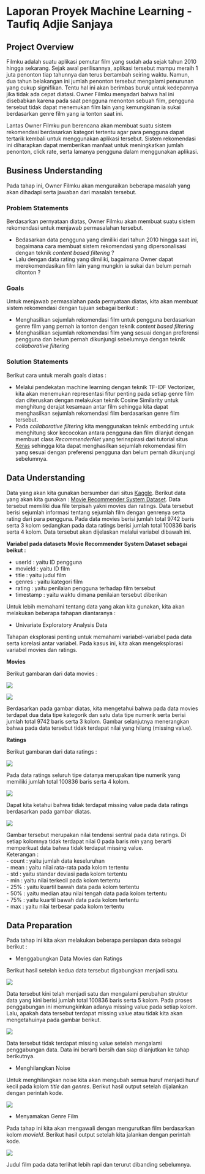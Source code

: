 # Laporan Proyek Machine Learning - Taufiq Adjie Sanjaya
## Project Overview
Filmku adalah suatu aplikasi pemutar film yang sudah ada sejak tahun 2010 hingga sekarang. Sejak awal perilisannya, aplikasi tersebut mampu meraih 1 juta penonton tiap tahunnya dan terus bertambah seiring waktu. Namun, dua tahun belakangan ini jumlah penonton tersebut mengalami penurunan yang cukup signifikan. Tentu hal ini akan berimbas buruk untuk kedepannya jika tidak ada cepat diatasi. Owner Filmku menyadari bahwa hal ini disebabkan karena pada saat pengguna menonton sebuah film, pengguna tersebut tidak dapat menemukan film lain yang kemungkinan ia sukai berdasarkan genre film yang ia tonton saat ini.

Lantas Owner Filmku pun berencana akan membuat suatu sistem rekomendasi berdasarkan kategori tertentu agar para pengguna dapat tertarik kembali untuk menggunakan aplikasi tersebut. Sistem rekomendasi ini diharapkan dapat memberikan manfaat untuk meningkatkan jumlah penonton, click rate, serta lamanya pengguna dalam menggunakan aplikasi.

## Business Understanding
Pada tahap ini, Owner Filmku akan menguraikan beberapa masalah yang akan dihadapi serta jawaban dari masalah tersebut.
### Problem Statements
Berdasarkan pernyataan diatas, Owner Filmku akan membuat suatu sistem rekomendasi untuk menjawab permasalahan tersebut.
* Bedasarkan data pengguna yang dimiliki dari tahun 2010 hingga saat ini, bagaimana cara membuat sistem rekomendasi yang dipersonalisasi dengan teknik _content based filtering_ ?
* Lalu dengan data rating yang dimiliki, bagaimana Owner dapat merekomendasikan film lain yang mungkin ia sukai dan belum pernah ditonton ?

### Goals
Untuk menjawab permasalahan pada pernyataan diatas, kita akan membuat sistem rekomendasi dengan tujuan sebagai berikut :
* Menghasilkan sejumlah rekomendasi film untuk pengguna berdasarkan genre film yang pernah ia tonton dengan teknik _content based filtering_
* Menghasilkan sejumlah rekomendasi film yang sesuai dengan preferensi pengguna dan belum pernah dikunjungi sebelumnya dengan teknik _collaborative filtering_

### Solution Statements
Berikut cara untuk meraih goals diatas :
* Melalui pendekatan machine learning dengan teknik TF-IDF Vectorizer, kita akan menemukan representasi fitur penting pada setiap genre film dan diteruskan dengan melakukan teknik Cosine Similarity untuk menghitung derajat kesamaan antar film sehingga kita dapat menghasilkan sejumlah rekomendasi film berdasarkan genre film tersebut.
* Pada _collaborative filtering_ kita menggunakan teknik embedding untuk menghitung skor kecocokan antara pengguna dan film dilanjut dengan membuat class _RecommenderNet_ yang terinspirasi dari tutorial situs [Keras](https://keras.io/examples/structured_data/collaborative_filtering_movielens/) sehingga kita dapat menghasilkan sejumlah rekomendasi film yang sesuai dengan preferensi pengguna dan belum pernah dikunjungi sebelumnya.

## Data Understanding
Data yang akan kita gunakan bersumber dari situs [Kaggle](https://www.kaggle.com/). Berikut data yang akan kita gunakan : [Movie Recommender System Dataset](https://www.kaggle.com/gargmanas/movierecommenderdataset). Data tersebut memiliki dua file terpisah yakni movies dan ratings. Data tersebut berisi sejumlah informasi tentang sejumlah film dengan genrenya serta rating dari para pengguna. Pada data movies berisi jumlah total 9742 baris serta 3 kolom sedangkan pada data ratings berisi jumlah total 100836 baris serta 4 kolom. Data tersebut akan dijelaskan melalui variabel dibawah ini.

**Variabel pada datasets Movie Recommender System Dataset sebagai beikut :**
* userId : yaitu ID pengguna
* movieId : yaitu ID film
* title : yaitu judul film
* genres : yaitu kategori film
* rating : yaitu penilaian pengguna terhadap film tersebut
* timestamp : yaitu waktu dimana penilaian tersebut diberikan

Untuk lebih memahami tentang data yang akan kita gunakan, kita akan melakukan beberapa tahapan diantaranya :
* Univariate Exploratory Analysis Data

Tahapan eksplorasi penting untuk memahami variabel-variabel pada data serta korelasi antar variabel. Pada kasus ini, kita akan mengeksplorasi variabel movies dan ratings.

**Movies**

Berikut gambaran dari data movies :

![](https://github.com/cumapemula/Movie-Recommendation-System/blob/main/Images/1.png?raw=true)

![](https://github.com/cumapemula/Movie-Recommendation-System/blob/main/Images/2.png?raw=true)

Berdasarkan pada gambar diatas, kita mengetahui bahwa pada data movies terdapat dua data tipe kategorik dan satu data tipe numerik serta berisi jumlah total 9742 baris serta 3 kolom. Gambar selanjutnya menerangkan bahwa pada data tersebut tidak terdapat nilai yang hilang (missing value).

**Ratings**

Berikut gambaran dari data ratings :

![](https://github.com/cumapemula/Movie-Recommendation-System/blob/main/Images/3.png?raw=true)

Pada data ratings seluruh tipe datanya merupakan tipe numerik yang memiliki jumlah total 100836 baris serta 4 kolom.

![](https://github.com/cumapemula/Movie-Recommendation-System/blob/main/Images/4.png?raw=true)

Dapat kita ketahui bahwa tidak terdapat missing value pada data ratings berdasarkan pada gambar diatas.

![](https://github.com/cumapemula/Movie-Recommendation-System/blob/main/Images/5.png?raw=true)

Gambar tersebut merupakan nilai tendensi sentral pada data ratings. Di setiap kolomnya tidak terdapat nilai 0 pada baris _min_ yang berarti memperkuat data bahwa tidak terdapat missing value.
<br>
Keterangan : 
<br>
       - count : yaitu jumlah data keseluruhan
       <br>
       - mean : yaitu nilai rata-rata pada kolom tertentu
       <br>
       - std : yaitu standar deviasi pada kolom tertentu
       <br>
       - min : yaitu nilai terkecil pada kolom tertentu
       <br>
       - 25% : yaitu kuartil bawah data pada kolom tertentu
       <br>
       - 50% : yaitu median atau nilai tengah data pada kolom tertentu
       <br>
       - 75% : yaitu kuartil bawah data pada kolom tertentu
       <br>
       - max : yaitu nilai terbesar pada kolom tertentu
## Data Preparation
Pada tahap ini kita akan melakukan beberapa persiapan data sebagai berikut :
<br>
* Menggabungkan Data Movies dan Ratings

Berikut hasil setelah kedua data tersebut digabungkan menjadi satu.

![](https://github.com/cumapemula/Movie-Recommendation-System/blob/main/Images/6.png?raw=true)

Data tersebut kini telah menjadi satu dan mengalami perubahan struktur data yang kini berisi jumlah total 100836 baris serta 5 kolom. Pada proses penggabungan ini memungkinkan adanya missing value pada setiap kolom. Lalu, apakah data tersebut terdapat missing value atau tidak kita akan mengetahuinya pada gambar berikut.

![](https://github.com/cumapemula/Movie-Recommendation-System/blob/main/Images/7.png?raw=true)

Data tersebut tidak terdapat missing value setelah mengalami penggabungan data. Data ini berarti bersih dan siap dilanjutkan ke tahap berikutnya.
<br>
* Menghilangkan Noise 

Untuk menghilangkan noise kita akan mengubah semua huruf menjadi huruf kecil pada kolom _title_ dan _genres_. Berikut hasil output setelah dijalankan dengan perintah kode.

![](https://github.com/cumapemula/Movie-Recommendation-System/blob/main/Images/8.png?raw=true)

* Menyamakan Genre Film

Pada tahap ini kita akan mengawali dengan mengurutkan film berdasarkan kolom _movieId_. Berikut hasil output setelah kita jalankan dengan perintah kode.

![](https://github.com/cumapemula/Movie-Recommendation-System/blob/main/Images/9.png?raw=true)

Judul film pada data terlihat lebih rapi dan terurut dibanding sebelumnya. 
